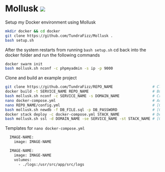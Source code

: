 # Mollusk ![](https://img.shields.io/badge/Status-Completed-008000.svg?style=plastic)

Setup my Docker environment using Mollusk

```sh
mkdir docker && cd docker
git clone https://github.com/TundraFizz/Mollusk .
bash setup.sh
```

After the system restarts from running `bash setup.sh` cd back into the docker folder and run the following commands

```sh
docker swarm init
bash mollusk.sh nconf -c phpmyadmin -s ip -p 9000
```

Clone and build an example project

```sh
git clone https://github.com/TundraFizz/REPO_NAME                  # Clone the repository
docker build -t SERVICE_NAME REPO_NAME                             # Build the image
bash mollusk.sh nconf -c SERVICE_NAME -s DOMAIN_NAME               # Create a basic NGINX configuration file
nano docker-compose.yml                                            # Add the service to the docker-compose.yml
nano REPO_NAME/config.yml                                          # [Optional] Configure settings
bash mollusk.sh newdb -f DB_FILE.sql -p DB_PASSWORD                # [Optional] Create a database from an SQL file
docker stack deploy -c docker-compose.yml STACK_NAME               # Deploy the Docker stack
bash mollusk.sh ssl -d DOMAIN_NAME -se SERVICE_NAME -st STACK_NAME # [Optional] Create an SSL certificate
```

Templates for `nano docker-compose.yml`

```sh
  IMAGE-NAME:
    image: IMAGE-NAME
```
```sh
  IMAGE-NAME:
    image: IMAGE-NAME
    volumes:
      - ./logs:/usr/src/app/src/logs
```
